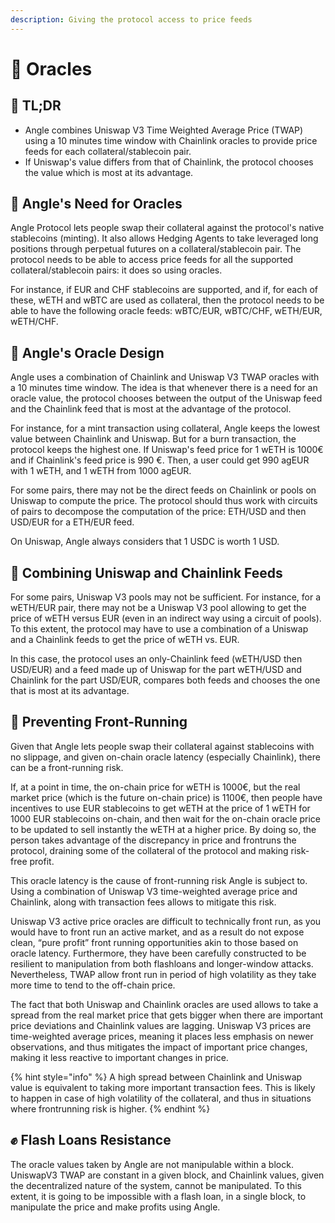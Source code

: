 ```yaml
---
description: Giving the protocol access to price feeds
---
```


# 🔱 Oracles

## 🔎 TL;DR

- Angle combines Uniswap V3 Time Weighted Average Price \(TWAP\) using a 10 minutes time window with Chainlink oracles to provide price feeds for each collateral/stablecoin pair.
- If Uniswap's value differs from that of Chainlink, the protocol chooses the value which is most at its advantage.

## 🔮 Angle's Need for Oracles

Angle Protocol lets people swap their collateral against the protocol's native stablecoins \(minting\). It also allows Hedging Agents to take leveraged long positions through perpetual futures on a collateral/stablecoin pair. The protocol needs to be able to access price feeds for all the supported collateral/stablecoin pairs: it does so using oracles.

For instance, if EUR and CHF stablecoins are supported, and if, for each of these, wETH and wBTC are used as collateral, then the protocol needs to be able to have the following oracle feeds: wBTC/EUR, wBTC/CHF, wETH/EUR, wETH/CHF.

## 🎨 Angle's Oracle Design

Angle uses a combination of Chainlink and Uniswap V3 TWAP oracles with a 10 minutes time window. The idea is that whenever there is a need for an oracle value, the protocol chooses between the output of the Uniswap feed and the Chainlink feed that is most at the advantage of the protocol.

For instance, for a mint transaction using collateral, Angle keeps the lowest value between Chainlink and Uniswap. But for a burn transaction, the protocol keeps the highest one. If Uniswap's feed price for 1 wETH is 1000€ and if Chainlink's feed price is 990 €. Then, a user could get 990 agEUR with 1 wETH, and 1 wETH from 1000 agEUR.

For some pairs, there may not be the direct feeds on Chainlink or pools on Uniswap to compute the price. The protocol should thus work with circuits of pairs to decompose the computation of the price: ETH/USD and then USD/EUR for a ETH/EUR feed.

On Uniswap, Angle always considers that 1 USDC is worth 1 USD.

## 🔀 Combining Uniswap and Chainlink Feeds

For some pairs, Uniswap V3 pools may not be sufficient. For instance, for a wETH/EUR pair, there may not be a Uniswap V3 pool allowing to get the price of wETH versus EUR \(even in an indirect way using a circuit of pools\). To this extent, the protocol may have to use a combination of a Uniswap and a Chainlink feeds to get the price of wETH vs. EUR.

In this case, the protocol uses an only-Chainlink feed \(wETH/USD then USD/EUR\) and a feed made up of Uniswap for the part wETH/USD and Chainlink for the part USD/EUR, compares both feeds and chooses the one that is most at its advantage.

## 🚁 Preventing Front-Running

Given that Angle lets people swap their collateral against stablecoins with no slippage, and given on-chain oracle latency \(especially Chainlink\), there can be a front-running risk.

If, at a point in time, the on-chain price for wETH is 1000€, but the real market price \(which is the future on-chain price\) is 1100€, then people have incentives to use EUR stablecoins to get wETH at the price of 1 wETH for 1000 EUR stablecoins on-chain, and then wait for the on-chain oracle price to be updated to sell instantly the wETH at a higher price. By doing so, the person takes advantage of the discrepancy in price and frontruns the protocol, draining some of the collateral of the protocol and making risk-free profit.

This oracle latency is the cause of front-running risk Angle is subject to. Using a combination of Uniswap V3 time-weighted average price and Chainlink, along with transaction fees allows to mitigate this risk.

Uniswap V3 active price oracles are difficult to technically front run, as you would have to front run an active market, and as a result do not expose clean, “pure profit” front running opportunities akin to those based on oracle latency. Furthermore, they have been carefully constructed to be resilient to manipulation from both flashloans and longer-window attacks. Nevertheless, TWAP allow front run in period of high volatility as they take more time to tend to the off-chain price.

The fact that both Uniswap and Chainlink oracles are used allows to take a spread from the real market price that gets bigger when there are important price deviations and Chainlink values are lagging. Uniswap V3 prices are time-weighted average prices, meaning it places less emphasis on newer observations, and thus mitigates the impact of important price changes, making it less reactive to important changes in price.

{% hint style="info" %}
A high spread between Chainlink and Uniswap value is equivalent to taking more important transaction fees. This is likely to happen in case of high volatility of the collateral, and thus in situations where frontrunning risk is higher.
{% endhint %}

## ✊ Flash Loans Resistance

The oracle values taken by Angle are not manipulable within a block. UniswapV3 TWAP are constant in a given block, and Chainlink values, given the decentralized nature of the system, cannot be manipulated. To this extent, it is going to be impossible with a flash loan, in a single block, to manipulate the price and make profits using Angle.
